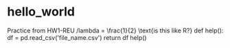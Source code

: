 # hello_world
Practice from HW1-REU
/lambda = \frac{1}{2}
\text{is this like R?}
def help():
  df = pd.read_csv('file_name.csv')
  return df 
help()
